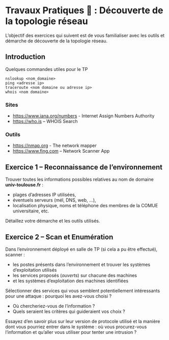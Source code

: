 # Travaux Pratiques  : Découverte de la topologie réseau

L’objectif des exercices qui suivent est de vous familialiser avec les outils et démarche de découverte de la topologie réseau.

## Introduction
Quelques commandes utiles pour le TP
```console
nslookup <nom_domaine>
ping <adresse ip>
traceroute <nom domaine ou adresse ip>
whois <nom domaine>
```

### Sites
* https://www.iana.org/numbers - Internet Assign Numbers Authority
* https://who.is – WHOIS Search

### Outils
* https://nmap.org - The network mapper
* https://www.fing.com – Network Scanner App

## Exercice 1 – Reconnaissance de l’environnement
Trouver toutes les informations possibles relatives au nom de domaine **univ-toulouse.fr** :
* plages d’adresses IP utilisées,
*  éventuels serveurs (mél, DNS, web, ...),
* localisation physique, noms et téléphone des membres de la COMUE universitaire, etc.

Détaillez votre démarche et les outils utilisés.

## Exercice 2 – Scan et Enumération
Dans l’environnement déployé en salle de TP (si cela a pu être effectué), scanner :

* les postes présents dans l’environnement et trouver les systèmes d’exploitation utilisés
* les services proposés (*ouverts*) sur chacune des machines
* et les systèmes d’exploitation des machines identifiées

Sélectionner des services qui vous semblent potentiellement intéressants pour une attaque : pourquoi les avez-vous choisi ?
* Où chercheriez-vous de l’information ?
* Quels seraient les critères qui guideraient vos choix ?

Essayez d’en savoir plus sur leur version de protocole utilisé et la manière dont vous pourriez entrer dans le système : où vous procurez-vous l’information et qu’aller vous utiliser pour tenter une intrusion ?
